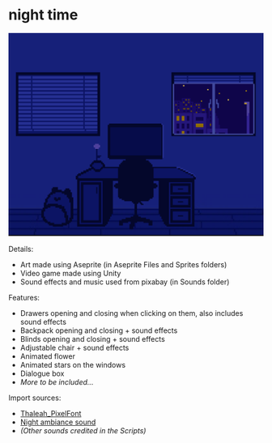 # night time

![Image of video game. Image of a dark blue room with a computer.](https://github.com/paper-clips/night-time/blob/main/Game%20Images/room-image.png?raw=true)

Details: <br>
- Art made using Aseprite (in Aseprite Files and Sprites folders)
- Video game made using Unity
- Sound effects and music used from pixabay (in Sounds folder)

Features: <br>
- Drawers opening and closing when clicking on them, also includes sound effects
- Backpack opening and closing + sound effects
- Blinds opening and closing + sound effects
- Adjustable chair + sound effects
- Animated flower
- Animated stars on the windows
- Dialogue box
- _More to be included..._

Import sources: <br>
- [Thaleah_PixelFont](https://assetstore.unity.com/packages/2d/fonts/free-pixel-font-thaleah-140059)
- [Night ambiance sound](https://pixabay.com/sound-effects/night-ambience-17064/)
- _(Other sounds credited in the Scripts)_
